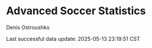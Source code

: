# Advanced Soccer Statistics
Denis Ostroushko

<!-- gfm -->

Last successful data update: 2025-05-13 23:19:51 CST
